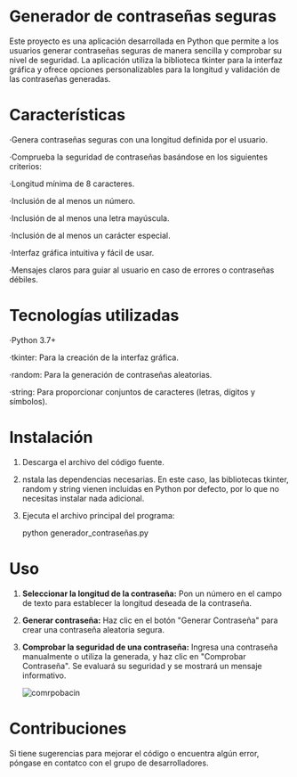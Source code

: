 # Generador de contraseñas seguras

Este proyecto es una aplicación desarrollada en Python que permite a los usuarios generar contraseñas seguras de manera sencilla y comprobar su nivel de seguridad. La aplicación utiliza la biblioteca tkinter para la interfaz gráfica y ofrece opciones personalizables para la longitud y validación de las contraseñas generadas.

# Características

·Genera contraseñas seguras con una longitud definida por el usuario.

·Comprueba la seguridad de contraseñas basándose en los siguientes criterios:

·Longitud mínima de 8 caracteres.

·Inclusión de al menos un número.

·Inclusión de al menos una letra mayúscula.

·Inclusión de al menos un carácter especial.

·Interfaz gráfica intuitiva y fácil de usar.

·Mensajes claros para guiar al usuario en caso de errores o contraseñas débiles.

# Tecnologías utilizadas

·Python 3.7+

·tkinter: Para la creación de la interfaz gráfica.

·random: Para la generación de contraseñas aleatorias.

·string: Para proporcionar conjuntos de caracteres (letras, dígitos y símbolos).

# Instalación

1. Descarga el archivo del código fuente.
   
2. nstala las dependencias necesarias. En este caso, las bibliotecas tkinter, random y string vienen incluidas en Python por defecto, por lo que no necesitas instalar nada adicional.
   
3. Ejecuta el archivo principal del programa:

      python generador_contraseñas.py

# Uso
1. **Seleccionar la longitud de la contraseña:** Pon un número en el campo de texto para establecer la longitud deseada de la contraseña.

2. **Generar contraseña:** Haz clic en el botón "Generar Contraseña" para crear una contraseña aleatoria segura.

3. **Comprobar la seguridad de una contraseña:** Ingresa una contraseña manualmente o utiliza la generada, y haz clic en "Comprobar Contraseña". Se evaluará su seguridad y se mostrará un mensaje informativo.

   ![comrpobacin](https://github.com/user-attachments/assets/8a0f7a05-9a8f-47c0-aaaa-4be4bdd090ea)

# Contribuciones

Si tiene sugerencias para mejorar el código o encuentra algún error, póngase en contatco con el grupo de desarrolladores.


